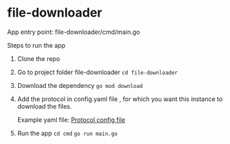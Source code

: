 # file-downloader

App entry point: file-downloader/cmd/main.go

Steps to run the app

1) Clone the repo

2) Go to project folder file-downloader
   `cd file-downloader`

3) Download the dependency
   `go mod download`

4) Add the protocol in config.yaml file , for which you want this instance to download the files.

   Example yaml file: [Protocol config file](config.yaml)

5) Run the app
   `cd cmd`
   `go run main.go`
    
